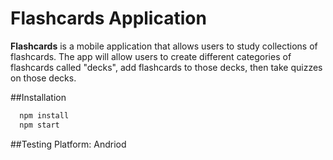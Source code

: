 # Flashcards Application
**Flashcards** is a mobile application that allows users to study collections of flashcards. 
The app will allow users to create different categories of flashcards called "decks", 
add flashcards to those decks, then take quizzes on those decks.

##Installation 
```bash
  npm install
  npm start
```

##Testing Platform: Andriod
